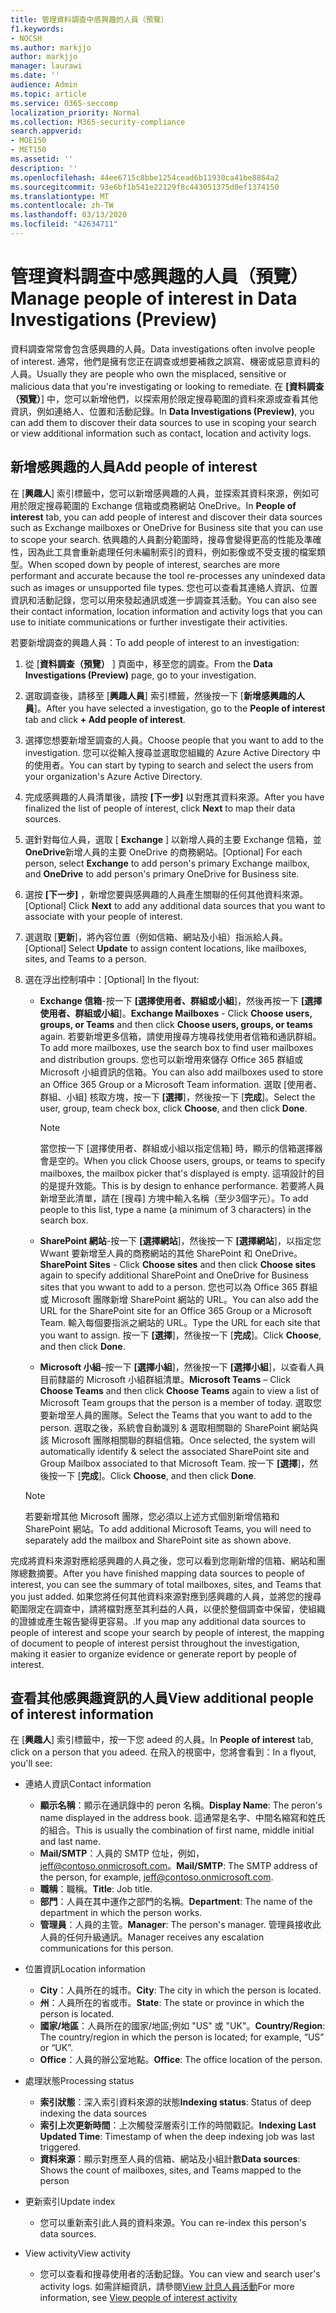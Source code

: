 ```yaml
---
title: 管理資料調查中感興趣的人員（預覽）
f1.keywords:
- NOCSH
ms.author: markjjo
author: markjjo
manager: laurawi
ms.date: ''
audience: Admin
ms.topic: article
ms.service: O365-seccomp
localization_priority: Normal
ms.collection: M365-security-compliance
search.appverid:
- MOE150
- MET150
ms.assetid: ''
description: ''
ms.openlocfilehash: 44ee6715c8bbe1254cead6b11930ca41be8864a2
ms.sourcegitcommit: 93e6bf1b541e22129f8c443051375d0ef1374150
ms.translationtype: MT
ms.contentlocale: zh-TW
ms.lasthandoff: 03/13/2020
ms.locfileid: "42634711"
---
```

# <a name="manage-people-of-interest-in-data-investigations-preview"></a><span data-ttu-id="94816-102">管理資料調查中感興趣的人員（預覽）</span><span class="sxs-lookup"><span data-stu-id="94816-102">Manage people of interest in Data Investigations (Preview)</span></span>

<span data-ttu-id="94816-103">資料調查常常會包含感興趣的人員。</span><span class="sxs-lookup"><span data-stu-id="94816-103">Data investigations often involve people of interest.</span></span> <span data-ttu-id="94816-104">通常，他們是擁有您正在調查或想要補救之誤寫、機密或惡意資料的人員。</span><span class="sxs-lookup"><span data-stu-id="94816-104">Usually they are people who own the misplaced, sensitive or malicious data that you're investigating or looking to remediate.</span></span> <span data-ttu-id="94816-105">在 **[資料調查（預覽）**] 中，您可以新增他們，以探索用於限定搜尋範圍的資料來源或查看其他資訊，例如連絡人、位置和活動記錄。</span><span class="sxs-lookup"><span data-stu-id="94816-105">In **Data Investigations (Preview)**, you can add them to discover their data sources to use in scoping your search or view additional information such as contact, location and activity logs.</span></span> 


## <a name="add-people-of-interest"></a><span data-ttu-id="94816-106">新增感興趣的人員</span><span class="sxs-lookup"><span data-stu-id="94816-106">Add people of interest</span></span>

<span data-ttu-id="94816-107">在 [**興趣人**] 索引標籤中，您可以新增感興趣的人員，並探索其資料來源，例如可用於限定搜尋範圍的 Exchange 信箱或商務網站 OneDrive。</span><span class="sxs-lookup"><span data-stu-id="94816-107">In **People of interest** tab, you can add people of interest and discover their data sources such as Exchange mailboxes or OneDrive for Business site that you can use to scope your search.</span></span> <span data-ttu-id="94816-108">依興趣的人員劃分範圍時，搜尋會變得更高的性能及準確性，因為此工具會重新處理任何未編制索引的資料，例如影像或不受支援的檔案類型。</span><span class="sxs-lookup"><span data-stu-id="94816-108">When scoped down by people of interest, searches are more performant and accurate because the tool re-processes any unindexed data such as images or unsupported file types.</span></span> <span data-ttu-id="94816-109">您也可以查看其連絡人資訊、位置資訊和活動記錄，您可以用來發起通訊或進一步調查其活動。</span><span class="sxs-lookup"><span data-stu-id="94816-109">You can also see their contact information, location information and activity logs that you can use to initiate communications or further investigate their activities.</span></span> 

<span data-ttu-id="94816-110">若要新增調查的興趣人員：</span><span class="sxs-lookup"><span data-stu-id="94816-110">To add people of interest to an investigation:</span></span>

1. <span data-ttu-id="94816-111">從 [**資料調查（預覽）** ] 頁面中，移至您的調查。</span><span class="sxs-lookup"><span data-stu-id="94816-111">From the **Data Investigations (Preview)** page, go to your investigation.</span></span>
 
2. <span data-ttu-id="94816-112">選取調查後，請移至 [**興趣人員**] 索引標籤，然後按一下 [**新增感興趣的人員**]。</span><span class="sxs-lookup"><span data-stu-id="94816-112">After you have selected a investigation, go to the **People of interest** tab and click **+ Add people of interest**.</span></span> 
 
3. <span data-ttu-id="94816-113">選擇您想要新增至調查的人員。</span><span class="sxs-lookup"><span data-stu-id="94816-113">Choose people that you want to add to the investigation.</span></span> <span data-ttu-id="94816-114">您可以從輸入搜尋並選取您組織的 Azure Active Directory 中的使用者。</span><span class="sxs-lookup"><span data-stu-id="94816-114">You can start by typing to search and select the users from your organization's Azure Active Directory.</span></span>
 
4. <span data-ttu-id="94816-115">完成感興趣的人員清單後，請按 **[下一步]** 以對應其資料來源。</span><span class="sxs-lookup"><span data-stu-id="94816-115">After you have finalized the list of people of interest, click **Next** to map their data sources.</span></span> 

5. <span data-ttu-id="94816-116">選針對每位人員，選取 [ **Exchange** ] 以新增人員的主要 Exchange 信箱，並**OneDrive**新增人員的主要 OneDrive 的商務網站。</span><span class="sxs-lookup"><span data-stu-id="94816-116">[Optional] For each person, select **Exchange** to add person's primary Exchange mailbox, and **OneDrive** to add person's primary OneDrive for Business site.</span></span>

6. <span data-ttu-id="94816-117">選按 **[下一步]** ，新增您要與感興趣的人員產生關聯的任何其他資料來源。</span><span class="sxs-lookup"><span data-stu-id="94816-117">[Optional] Click **Next** to add any additional data sources that you want to associate with your people of interest.</span></span>

7. <span data-ttu-id="94816-118">選選取 [**更新**]，將內容位置（例如信箱、網站及小組）指派給人員。</span><span class="sxs-lookup"><span data-stu-id="94816-118">[Optional] Select **Update** to assign content locations, like mailboxes, sites, and Teams to a person.</span></span> 

8. <span data-ttu-id="94816-119">選在浮出控制項中：</span><span class="sxs-lookup"><span data-stu-id="94816-119">[Optional] In the flyout:</span></span>
   
    -  <span data-ttu-id="94816-120">**Exchange 信箱**-按一下 **[選擇使用者、群組或小組**]，然後再按一下 **[選擇使用者、群組或小組**]。</span><span class="sxs-lookup"><span data-stu-id="94816-120">**Exchange Mailboxes** - Click **Choose users, groups, or Teams** and then click **Choose users, groups, or teams** again.</span></span> <span data-ttu-id="94816-121">若要新增更多信箱，請使用搜尋方塊尋找使用者信箱和通訊群組。</span><span class="sxs-lookup"><span data-stu-id="94816-121">To add more mailboxes, use the search box to find user mailboxes and distribution groups.</span></span> <span data-ttu-id="94816-122">您也可以新增用來儲存 Office 365 群組或 Microsoft 小組資訊的信箱。</span><span class="sxs-lookup"><span data-stu-id="94816-122">You can also add mailboxes used to store an Office 365 Group or a Microsoft Team information.</span></span> <span data-ttu-id="94816-123">選取 [使用者、群組、小組] 核取方塊，按一下 **[選擇**]，然後按一下 [**完成**]。</span><span class="sxs-lookup"><span data-stu-id="94816-123">Select the user, group, team check box, click **Choose**, and then click **Done**.</span></span>

        > [!NOTE]
        > <span data-ttu-id="94816-124">當您按一下 [選擇使用者、群組或小組以指定信箱] 時，顯示的信箱選擇器會是空的。</span><span class="sxs-lookup"><span data-stu-id="94816-124">When you click Choose users, groups, or teams to specify mailboxes, the mailbox picker that's displayed is empty.</span></span> <span data-ttu-id="94816-125">這項設計的目的是提升效能。</span><span class="sxs-lookup"><span data-stu-id="94816-125">This is by design to enhance performance.</span></span> <span data-ttu-id="94816-126">若要將人員新增至此清單，請在 [搜尋] 方塊中輸入名稱（至少3個字元）。</span><span class="sxs-lookup"><span data-stu-id="94816-126">To add people to this list, type a name (a minimum of 3 characters) in the search box.</span></span>
     
     - <span data-ttu-id="94816-127">**SharePoint 網站**-按一下 **[選擇網站**]，然後按一下 **[選擇網站**]，以指定您 Wwant 要新增至人員的商務網站的其他 SharePoint 和 OneDrive。</span><span class="sxs-lookup"><span data-stu-id="94816-127">**SharePoint Sites** - Click **Choose sites** and then click **Choose sites** again to specify additional SharePoint and OneDrive for Business sites that you wwant to add to a person.</span></span> <span data-ttu-id="94816-128">您也可以為 Office 365 群組或 Microsoft 團隊新增 SharePoint 網站的 URL。</span><span class="sxs-lookup"><span data-stu-id="94816-128">You can also add the URL for the SharePoint site for an Office 365 Group or a Microsoft Team.</span></span> <span data-ttu-id="94816-129">輸入每個要指派之網站的 URL。</span><span class="sxs-lookup"><span data-stu-id="94816-129">Type the URL for each site that you want to assign.</span></span> <span data-ttu-id="94816-130">按一下 **[選擇**]，然後按一下 [**完成**]。</span><span class="sxs-lookup"><span data-stu-id="94816-130">Click **Choose**, and then click **Done**.</span></span>
     - <span data-ttu-id="94816-131">**Microsoft 小組**–按一下 **[選擇小組**]，然後按一下 **[選擇小組**]，以查看人員目前隸屬的 Microsoft 小組群組清單。</span><span class="sxs-lookup"><span data-stu-id="94816-131">**Microsoft Teams** – Click **Choose Teams** and then click **Choose Teams** again to view a list of Microsoft Team groups that the person is a member of today.</span></span> <span data-ttu-id="94816-132">選取您要新增至人員的團隊。</span><span class="sxs-lookup"><span data-stu-id="94816-132">Select the Teams that you want to add to the person.</span></span> <span data-ttu-id="94816-133">選取之後，系統會自動識別 & 選取相關聯的 SharePoint 網站與該 Microsoft 團隊相關聯的群組信箱。</span><span class="sxs-lookup"><span data-stu-id="94816-133">Once selected, the system will automatically identify & select the associated SharePoint site and Group Mailbox associated to that Microsoft Team.</span></span> <span data-ttu-id="94816-134">按一下 **[選擇**]，然後按一下 [**完成**]。</span><span class="sxs-lookup"><span data-stu-id="94816-134">Click **Choose**, and then click **Done**.</span></span>
        
      > [!NOTE]
      > <span data-ttu-id="94816-135">若要新增其他 Microsoft 團隊，您必須以上述方式個別新增信箱和 SharePoint 網站。</span><span class="sxs-lookup"><span data-stu-id="94816-135">To add additional Microsoft Teams, you will need to separately add the mailbox and SharePoint site as shown above.</span></span>

<span data-ttu-id="94816-136">完成將資料來源對應給感興趣的人員之後，您可以看到您剛新增的信箱、網站和團隊總數摘要。</span><span class="sxs-lookup"><span data-stu-id="94816-136">After you have finished mapping data sources to people of interest, you can see the summary of total mailboxes, sites, and Teams that you just added.</span></span> <span data-ttu-id="94816-137">如果您將任何其他資料來源對應到感興趣的人員，並將您的搜尋範圍限定在調查中，請將檔對應至其利益的人員，以便於整個調查中保留，使組織的證據或產生報告變得更容易。.</span><span class="sxs-lookup"><span data-stu-id="94816-137">If you map any additional data sources to people of interest and scope your search by people of interest, the mapping of document to people of interest persist throughout the investigation, making it easier to organize evidence or generate report by people of interest.</span></span> 

## <a name="view-additional-people-of-interest-information"></a><span data-ttu-id="94816-138">查看其他感興趣資訊的人員</span><span class="sxs-lookup"><span data-stu-id="94816-138">View additional people of interest information</span></span>

<span data-ttu-id="94816-139">在 [**興趣人**] 索引標籤中，按一下您 adeed 的人員。</span><span class="sxs-lookup"><span data-stu-id="94816-139">In **People of interest** tab, click on a person that you adeed.</span></span> <span data-ttu-id="94816-140">在飛入的視窗中，您將會看到：</span><span class="sxs-lookup"><span data-stu-id="94816-140">In a flyout, you'll see:</span></span>

- <span data-ttu-id="94816-141">連絡人資訊</span><span class="sxs-lookup"><span data-stu-id="94816-141">Contact information</span></span>

  - <span data-ttu-id="94816-142">**顯示名稱**：顯示在通訊錄中的 peron 名稱。</span><span class="sxs-lookup"><span data-stu-id="94816-142">**Display Name**: The peron's name displayed in the address book.</span></span> <span data-ttu-id="94816-143">這通常是名字、中間名縮寫和姓氏的組合。</span><span class="sxs-lookup"><span data-stu-id="94816-143">This is usually the combination of first name, middle initial and last name.</span></span>
  - <span data-ttu-id="94816-144">**Mail/SMTP**：人員的 SMTP 位址，例如，jeff@contoso.onmicrosoft.com。</span><span class="sxs-lookup"><span data-stu-id="94816-144">**Mail/SMTP**: The SMTP address of the person, for example, jeff@contoso.onmicrosoft.com.</span></span>  
  - <span data-ttu-id="94816-145">**職稱**：職稱。</span><span class="sxs-lookup"><span data-stu-id="94816-145">**Title**: Job title.</span></span>
  - <span data-ttu-id="94816-146">**部門**：人員在其中運作之部門的名稱。</span><span class="sxs-lookup"><span data-stu-id="94816-146">**Department**: The name of the department in which the person works.</span></span>
  - <span data-ttu-id="94816-147">**管理員**：人員的主管。</span><span class="sxs-lookup"><span data-stu-id="94816-147">**Manager**: The person's manager.</span></span> <span data-ttu-id="94816-148">管理員接收此人員的任何升級通訊。</span><span class="sxs-lookup"><span data-stu-id="94816-148">Manager receives any escalation communications for this person.</span></span>
  
- <span data-ttu-id="94816-149">位置資訊</span><span class="sxs-lookup"><span data-stu-id="94816-149">Location information</span></span>

  - <span data-ttu-id="94816-150">**City**：人員所在的城市。</span><span class="sxs-lookup"><span data-stu-id="94816-150">**City**: The city in which the person is located.</span></span>
  - <span data-ttu-id="94816-151">**州**：人員所在的省或市。</span><span class="sxs-lookup"><span data-stu-id="94816-151">**State**: The state or province in which the person is located.</span></span>
  - <span data-ttu-id="94816-152">**國家/地區**：人員所在的國家/地區;例如 "US" 或 "UK"。</span><span class="sxs-lookup"><span data-stu-id="94816-152">**Country/Region**: The country/region in which the person is located; for example, “US” or “UK”.</span></span>
  - <span data-ttu-id="94816-153">**Office**：人員的辦公室地點。</span><span class="sxs-lookup"><span data-stu-id="94816-153">**Office**: The office location of the person.</span></span>

- <span data-ttu-id="94816-154">處理狀態</span><span class="sxs-lookup"><span data-stu-id="94816-154">Processing status</span></span>

  - <span data-ttu-id="94816-155">**索引狀態**：深入索引資料來源的狀態</span><span class="sxs-lookup"><span data-stu-id="94816-155">**Indexing status**: Status of deep indexing the data sources</span></span>
  - <span data-ttu-id="94816-156">**索引上次更新時間**：上次觸發深層索引工作的時間戳記。</span><span class="sxs-lookup"><span data-stu-id="94816-156">**Indexing Last Updated Time**: Timestamp of when the deep indexing job was last triggered.</span></span>
  - <span data-ttu-id="94816-157">**資料來源**：顯示對應至人員的信箱、網站及小組計數</span><span class="sxs-lookup"><span data-stu-id="94816-157">**Data sources**: Shows the count of mailboxes, sites, and Teams mapped to the person</span></span>

- <span data-ttu-id="94816-158">更新索引</span><span class="sxs-lookup"><span data-stu-id="94816-158">Update index</span></span>
    - <span data-ttu-id="94816-159">您可以重新索引此人員的資料來源。</span><span class="sxs-lookup"><span data-stu-id="94816-159">You can re-index this person's data sources.</span></span> 

- <span data-ttu-id="94816-160">View activity</span><span class="sxs-lookup"><span data-stu-id="94816-160">View activity</span></span> 

    - <span data-ttu-id="94816-161">您可以查看和搜尋使用者的活動記錄。</span><span class="sxs-lookup"><span data-stu-id="94816-161">You can view and search user's activity logs.</span></span> <span data-ttu-id="94816-162">如需詳細資訊，請參閱[View 計息人員活動](view-people-of-interest-activity.md)</span><span class="sxs-lookup"><span data-stu-id="94816-162">For more information, see [View people of interest activity](view-people-of-interest-activity.md)</span></span> 
